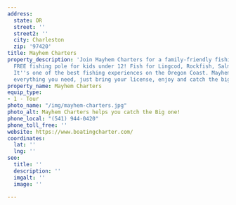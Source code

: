 ```yaml
---
address:
  state: OR
  street: ''
  street2: ''
  city: Charleston
  zip: '97420'
title: Mayhem Charters
property_description: 'Join Mayhem Charters for a family-friendly fishing charter,
  FREE fishing pole for kids under 12! Fish for Lingcod, Rockfish, Salmon, Halibut.
  It''s one of the best fishing experiences on the Oregon Coast. Mayhem Charters supplies
  everything you need, just bring your license, enjoy and catch the big ones! '
property_name: Mayhem Charters
equip_type:
- 1 - Tour
photo_name: "/img/mayhem-charters.jpg"
photo_alt: Mayhem Charters helps you catch the Big one!
phone_local: "(541) 944-0420"
phone_toll_free: ''
website: https://www.boatingcharter.com/
coordinates:
  lat: ''
  lng: ''
seo:
  title: ''
  description: ''
  imgalt: ''
  image: ''

---
```

